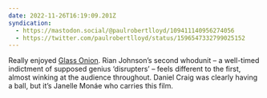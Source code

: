 ```yaml
---
date: 2022-11-26T16:19:09.201Z
syndication:
  - https://mastodon.social/@paulrobertlloyd/109411140956274056
  - https://twitter.com/paulrobertlloyd/status/1596547332799025152
---
```

Really enjoyed [Glass Onion](https://imdb.com/title/tt11564570/). Rian Johnson’s second whodunit – a well-timed indictment of supposed genius ‘disrupters’ – feels different to the first, almost winking at the audience throughout. Daniel Craig was clearly having a ball, but it’s Janelle Monáe who carries this film.
